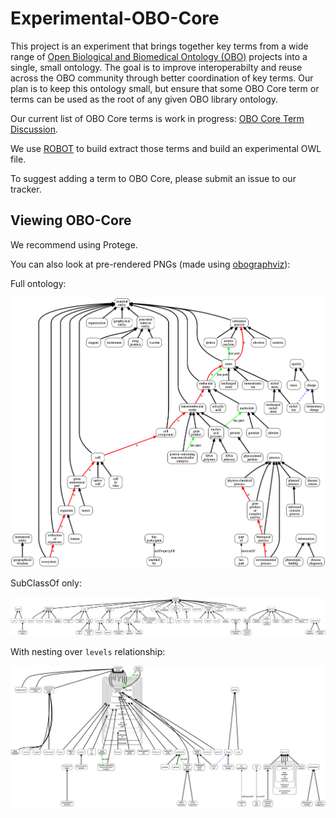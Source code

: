 # Experimental-OBO-Core

This project is an experiment that brings together key terms from a wide range of [Open Biological and Biomedical Ontology (OBO)](http://obofoundry.org) projects into a single, small ontology. The goal is to improve interoperabilty and reuse across the OBO community through better coordination of key terms. Our plan is to keep this ontology small, but ensure that some OBO Core term or terms can be used as the root of any given OBO library ontology.

Our current list of OBO Core terms is work in progress: [OBO Core Term Discussion](https://docs.google.com/spreadsheets/d/1DHU6EktJKuOShV_vK-gKLK6b5RwXG021kAfpqWkcKIU/edit#gid=0).

We use [ROBOT](http://robot.obolibrary.org) to build extract those terms and build an experimental OWL file.

To suggest adding a term to OBO Core, please submit an issue to our tracker.

## Viewing OBO-Core

We recommend using Protege.

You can also look at pre-rendered PNGs (made using [obographviz](https://www.npmjs.com/package/obographviz)):

Full ontology:

![img](core.png)

SubClassOf only:

![img](core-subclass.png)

With nesting over `levels` relationship:

![img](core-n.png) 
